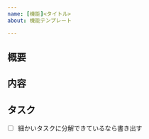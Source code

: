 ```yaml
---
name: [機能]<タイトル>
about: 機能テンプレート

---
```


## 概要
## 内容
## タスク
- [ ] 細かいタスクに分解できているなら書き出す

<!-- タイトル先頭は [機能] -->
